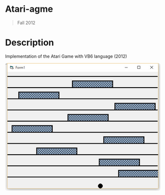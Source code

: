 # Atari-agme
> Fall 2012

# Description
Implementation of the Atari Game with VB6 language (2012)

![Repo List](pic_game.jpg)
